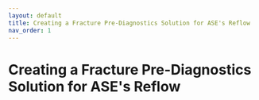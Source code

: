 ```yaml
---
layout: default
title: Creating a Fracture Pre-Diagnostics Solution for ASE's Reflow
nav_order: 1
---
```


# Creating a Fracture Pre-Diagnostics Solution for ASE's Reflow
